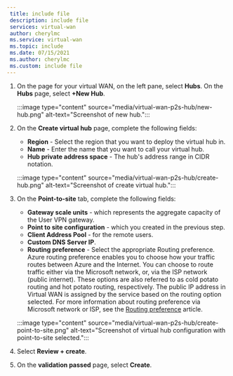 ```yaml
---
 title: include file
 description: include file
 services: virtual-wan
 author: cherylmc
 ms.service: virtual-wan
 ms.topic: include
 ms.date: 07/15/2021
 ms.author: cherylmc
 ms.custom: include file
---
```


1. On the page for your virtual WAN, on the left pane, select **Hubs**. On the **Hubs** page, select **+New Hub**.

   :::image type="content" source="media/virtual-wan-p2s-hub/new-hub.png" alt-text="Screenshot of new hub.":::

1. On the **Create virtual hub** page, complete the following fields:

   * **Region** - Select the region that you want to deploy the virtual hub in.
   * **Name** - Enter the name that you want to call your virtual hub.
   * **Hub private address space** - The hub's address range in CIDR notation.

   :::image type="content" source="media/virtual-wan-p2s-hub/create-hub.png" alt-text="Screenshot of create virtual hub.":::

1. On the **Point-to-site** tab, complete the following fields:

   * **Gateway scale units** - which represents the aggregate capacity of the User VPN gateway.
   * **Point to site configuration** - which you created in the previous step.
   * **Client Address Pool** -  for the remote users.
   * **Custom DNS Server IP**.
   * **Routing preference** - Select the appropriate Routing preference. Azure routing preference enables you to choose how your traffic routes between Azure and the Internet. You can choose to route traffic either via the Microsoft network, or, via the ISP network (public internet). These options are also referred to as cold potato routing and hot potato routing, respectively. The public IP address in Virtual WAN is assigned by the service based on the routing option selected. For more information about routing preference via Microsoft network or ISP, see the [Routing preference](../articles/virtual-network/routing-preference-overview.md) article.

   :::image type="content" source="media/virtual-wan-p2s-hub/create-point-to-site.png" alt-text="Screenshot of virtual hub configuration with point-to-site selected.":::

1. Select **Review + create**.
1. On the **validation passed** page, select **Create**.